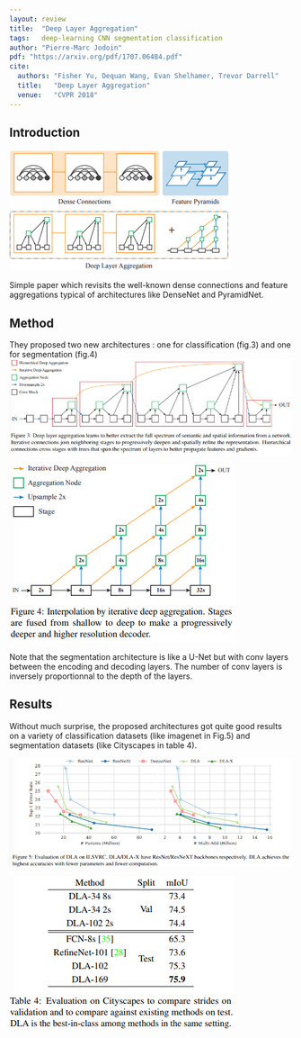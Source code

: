 ```yaml
---
layout: review
title:  "Deep Layer Aggregation"
tags:   deep-learning CNN segmentation classification
author: "Pierre-Marc Jodoin"
pdf: "https://arxiv.org/pdf/1707.06484.pdf"
cite:
  authors: "Fisher Yu, Dequan Wang, Evan Shelhamer, Trevor Darrell"
  title:   "Deep Layer Aggregation"
  venue:   "CVPR 2018"
---
```


## Introduction

![](/article/images/deepAggregation/sc01.png)

Simple paper which revisits the well-known dense connections and feature aggregations typical of architectures like DenseNet and PyramidNet.

## Method

They proposed two new architectures : one for classification (fig.3) and one for segmentation (fig.4)
![](/article/images/deepAggregation/sc02.png)

![](/article/images/deepAggregation/sc03.png)

Note that the segmentation architecture is like a U-Net but with conv layers between the encoding and decoding layers.  The number of conv layers is inversely proportionnal to the depth of the layers. 


## Results

Without much surprise, the proposed architectures got quite good results on a variety of classification datasets (like imagenet in Fig.5) and segmentation datasets (like Cityscapes in table 4).


![](/article/images/deepAggregation/sc04.png)

 
![](/article/images/deepAggregation/sc05.png)




